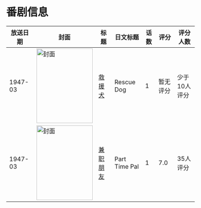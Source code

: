 # 番剧信息

|放送日期|封面|标题|日文标题|话数|评分|评分人数|
|---|---|---|---|---|---|---|
|1947-03|<img src="//lain.bgm.tv/pic/cover/c/7f/1f/359540_OrA37.jpg" alt="封面" style="width:150px;height:200px;object-fit:cover;">|[救援犬](https://bangumi.tv/subject/359540)|Rescue Dog|1|暂无评分|少于10人评分|
|1947-03|<img src="//lain.bgm.tv/pic/cover/c/2a/fe/262837_G3SQs.jpg" alt="封面" style="width:150px;height:200px;object-fit:cover;">|[兼职朋友](https://bangumi.tv/subject/262837)|Part Time Pal|1|7.0|35人评分|
